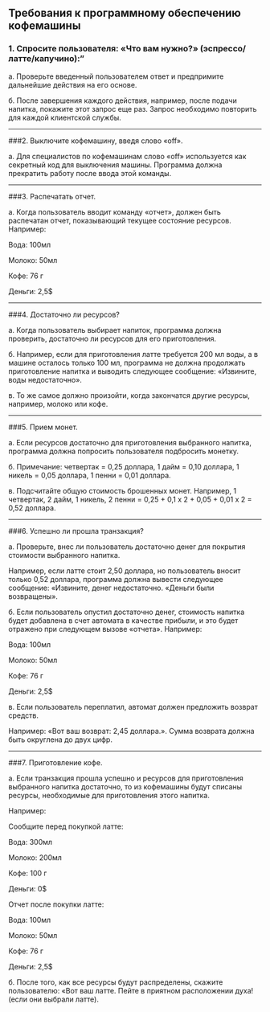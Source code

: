 Требования к программному обеспечению кофемашины
---



### 1. Спросите пользователя: «Что вам нужно?» (эспрессо/латте/капучино):”

 а. Проверьте введенный пользователем ответ и предпримите дальнейшие действия на его основе.

 б. После завершения каждого действия, например, после подачи напитка, покажите этот запрос еще раз. Запрос необходимо повторить для каждой клиентской службы.

---

###2. Выключите кофемашину, введя слово «off».

 а. Для специалистов по кофемашинам слово «off» используется как секретный код для выключения машины. Программа должна прекратить работу после ввода этой команды.

___

###3. Распечатать отчет.

 а. Когда пользователь вводит команду «отчет», должен быть распечатан отчет, показывающий текущее состояние ресурсов. Например:

 Вода: 100мл

 Молоко: 50мл

 Кофе: 76 г

 Деньги: 2,5$

___

###4. Достаточно ли ресурсов?

 а. Когда пользователь выбирает напиток, программа должна проверить, достаточно ли ресурсов для его приготовления.

 б. Например, если для приготовления латте требуется 200 мл воды, а в машине осталось только 100 мл, программа не должна продолжать приготовление напитка и выводить следующее сообщение: «Извините, воды недостаточно».

 в. То же самое должно произойти, когда закончатся другие ресурсы, например, молоко или кофе.

___

###5. Прием монет.

 а. Если ресурсов достаточно для приготовления выбранного напитка, программа должна попросить пользователя подбросить монетку.

 б. Примечание: четвертак = 0,25 доллара, 1 дайм = 0,10 доллара, 1 никель = 0,05 доллара, 1 пенни = 0,01 доллара.

 в. Подсчитайте общую стоимость брошенных монет. Например, 1 четвертак, 2 дайм, 1 никель, 2 пенни = 0,25 + 0,1 x 2 + 0,05 + 0,01 x 2 = 0,52 доллара.

___

###6. Успешно ли прошла транзакция?

 а. Проверьте, внес ли пользователь достаточно денег для покрытия стоимости выбранного напитка.

 Например, если латте стоит 2,50 доллара, но пользователь вносит только 0,52 доллара, программа должна вывести следующее сообщение: «Извините, денег недостаточно. «Деньги были возвращены».

 б. Если пользователь опустил достаточно денег, стоимость напитка будет добавлена ​​в счет автомата в качестве прибыли, и это будет отражено при следующем вызове «отчета». Например:

 Вода: 100мл

 Молоко: 50мл

 Кофе: 76 г

 Деньги: 2,5$

 в. Если пользователь переплатил, автомат должен предложить возврат средств.

 Например: «Вот ваш возврат: 2,45 доллара.». Сумма возврата должна быть округлена до двух цифр.

___

###7. Приготовление кофе.

 а. Если транзакция прошла успешно и ресурсов для приготовления выбранного напитка достаточно, то из кофемашины будут списаны ресурсы, необходимые для приготовления этого напитка.

 Например:

 Сообщите перед покупкой латте:

 Вода: 300мл

 Молоко: 200мл

 Кофе: 100 г

 Деньги: 0$

 Отчет после покупки латте:

 Вода: 100мл

 Молоко: 50мл

 Кофе: 76 г

 Деньги: 2,5$

 б. После того, как все ресурсы будут распределены, скажите пользователю: «Вот ваш латте. Пейте в приятном расположении духа! (если они выбрали латте).
